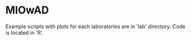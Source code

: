# MIOwAD

Example scripts with plots for each laboratories are in 'lab' directory. Code is located in 'R'.
